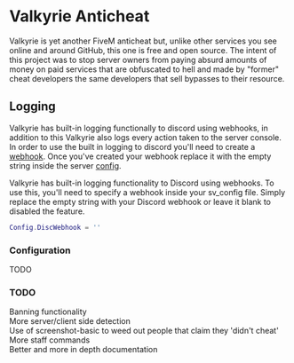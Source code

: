 # Valkyrie Anticheat
Valkyrie is yet another FiveM anticheat but, unlike other services you see online and around GitHub, this one is free and open source. The intent of this project was to stop server owners from paying absurd amounts of money on paid services that are obfuscated to hell and made by "former" cheat developers the same developers that sell bypasses to their resource.

## Logging
Valkyrie has built-in logging functionally to discord using webhooks, in addition to this Valkyrie also logs every action taken to the server console. In order to use the built in logging to discord you'll need to create a [webhook]('https://support.discord.com/hc/en-us/articles/228383668-Intro-to-Webhooks'). Once you've created your webhook replace it with the empty string inside the server [config]('https://github.com/NotSomething0/Valkyrie/blob/master/server/sv_config.lua#L5').

Valkyrie has built-in logging functionality to Discord using webhooks. To use this, you'll need to specify a webhook inside your sv_config file. Simply replace the empty string with your Discord webhook or leave it blank to disabled the feature.
```lua
Config.DiscWebhook = ''
```

### Configuration
TODO

### TODO
Banning functionality\
More server/client side detection\
Use of screenshot-basic to weed out people that claim they 'didn't cheat'\
More staff commands\
Better and more in depth documentation  

